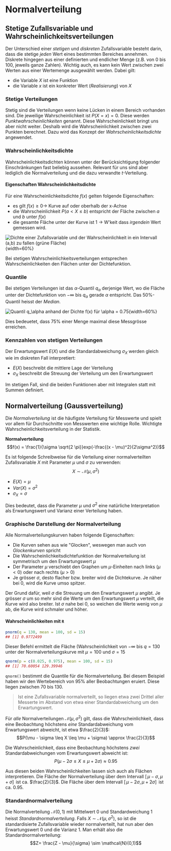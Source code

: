 # Normalverteilung

## Stetige Zufallsvariable und Wahrscheinlichkeitsverteilungen

Der Unterschied einer *stetigen* und *diskreten* Zufallsvariable besteht darin, dass die stetige *jeden* Wert eines bestimmten Bereiches annehmen. Diskrete hingegen aus einer definierten und endlicher Menge (z.B. von 0 bis 100, jeweils ganze Zahlen). Wichtig auch, es kann kein Wert zwischen zwei Werten aus einer Wertemenge ausgewählt werden. Dabei gilt:

* die Variable $X$ ist eine Funktion
* die Variable $x$ ist ein konkreter Wert (*Realisierung*) von $X$

### Stetige Verteilungen

Stetig sind die Verteilungen wenn keine Lücken in einem Bereich vorhanden sind. Die jeweilige Wahrscheinlichkeit ist $P(X=x) = 0$. Diese werden *Punktwahrscheinlichkeiten* genannt. Diese Wahrscheinlichkeit bringt uns aber nicht weiter. Deshalb wird die Wahrscheinlichkeit zwischen zwei Punkten berechnet. Dazu wird das Konzept der *Wahrscheinlichkeitsdichte* angewendet.

### Wahrscheinlichkeitsdichte

Wahrscheinlichkeitsdichten können unter der Berücksichtigung folgender Einschränkungen fast beliebig aussehen. Relevant für uns sind aber lediglich die Normalverteilung und die dazu verwandte $t$-Verteilung.

#### Eigenschaften Wahrscheinlichkeitsdichte

Für eine Wahrscheinlichkeitsdichte $f(x)$ gelten folgende Eigenschaften:

* es gilt $f(x) \geq 0 \longrightarrow$ Kurve auf oder oberhalb der x-Achse
* die Wahrscheinlichkeit $P(a < X \leq b)$ entspricht der Fläche zwischen $a$ und $b$ unter $f(x)$
* die gesamte Fläche unter der Kurve ist 1 $\longrightarrow$ W'keit dass *irgendein* Wert gemessen wird.

![Dichte einer Zufallsvariable und der Wahrscheinlichkeit in ein Intervall $(a,b)$ zu fallen (grüne Fläche)](dichte_zv.png){width=60%}

Bei stetigen Wahrscheinlichkeitsverteilungen entsprechen Wahrscheinlichkeiten den Flächen unter der Dichtefunktion.

### Quantile

Bei stetigen Verteilungen ist das $\alpha$-Quantil $q_\alpha$ derjenige Wert, wo die Fläche unter der Dichtefunktion von $-\infty$ bis $q_\alpha$ gerade $\alpha$ entspricht. Das 50%-Quantil heisst der *Median*.

![Quantil $q_\alpha$ anhand der Dichte $f(x)$ für $\alpha = 0.75$](quantil.png){width=60%}

Dies bedeuetet, dass 75% einer Menge maximal diese Messgrösse erreichen.

### Kennzahlen von stetigen Verteilungen

Der Erwartungswert $E(X)$ und die Standardabweichung $\sigma_X$ werden gleich wie im diskreten Fall interpretiert:

* $E(X)$ beschreibt die mittlere Lage der Verteilung
* $\sigma_X$ beschreibt die Streuung der Verteilung um den Erwartungswert

Im stetigen Fall, sind die beiden Funktionen aber mit Integralen statt mit Summen definiert.

## Normalverteilung (Gaussverteilung)

Die *Normalverteilung* ist die häufigste Verteilung für Messwerte und spielt vor allem für Durchschnitte von Messwerten eine wichtige Rolle. Wichtigte Wahrscheinlichkeitsverteilung in der Statistik.

**Normalverteilung**
$$f(x) = \frac{1}{\sigma \sqrt{2 \pi}}exp(-\frac{(x - \mu)^2}{2\sigma^2})$$

Es ist folgende Schreibweise für die Verteilung einer normalverteilten Zufallsvariable $X$ mit Parameter $\mu$ und $\sigma$ zu verwenden:
$$X \sim \mathcal{N} (\mu, \sigma^2)$$

* $E(X) = \mu$
* $Var(X) = \sigma^2$
* $\sigma_X = \sigma$

Dies bedeutet, dass die Parameter $\mu$ und $\sigma^2$ eine natürliche Interpretation als Erwartungswert und Varianz einer Verteilung haben.

### Graphische Darstellung der Normalverteilung

Alle Normalverteilungskurven haben folgende Eigenschaften:

* Die Kurven sehen aus wie "Glocken", weswegen man auch von *Glockenkurven* spricht
* Die Wahrscheinlichkeitsdichtefunktion der Normalverteilung ist symmetrisch um den Erwartungswert $\mu$
* Der Parameter $\mu$ verschiebt den Graphen um $\mu$-Einheiten nach links $(\mu < 0)$ oder nach rechts $(\mu > 0)$
* Je grösser $\sigma$, desto flacher bzw. breiter wird die Dichtekurve. Je näher bei 0, wird die Kurve umso spitzer.

Der Grund dafür, weil $\sigma$ die Streuung um den Erwartungswert $\mu$ angibt. Je grösser $\sigma$ um so mehr sind die Werte um den Erwartungswert $\mu$ verteilt, die Kurve wird also breiter. Ist $\sigma$ nahe bei 0, so weichen die Werte wenig von $\mu$ ab, die Kurve wird schmaler und höher.

#### Wahrscheinlichkeiten mit `R`

```{.r .numberLines}
pnorm(q = 130, mean = 100, sd = 15)
## [1] 0.9772499
```

Dieser Befehl ermittelt die Fläche (Wahrscheinlichkeit von $-\infty$ bis $q=130$ unter der Normalverteilungskurve mit $\mu = 100$ und $\sigma = 15$

```{.r .numberLines}
qnorm(p = c(0.025, 0.975), mean = 100, sd = 15)
## [1] 70.60054 129.39946
```

`qnorm()` bestimmt die Quantile für die Normalverteilung. Bei diesem Beispiel haben wir den Wertebereich von 95% aller Beobachtungen eruiert. Diese liegen zwischen 70 bis 130.

> Ist eine Zufallsvariable normalverteilt, so liegen etwa zwei Drittel aller Messerte im Abstand von etwa einer Standardabweichung um den Erwartungswert.

Für *alle* Normalverteilungen $\mathcal{N}(\mu, \sigma^2)$ gilt, dass die Wahrscheinlichkeit, dass eine Beobachtung höchstens *eine* Standardabweichung vom Erwartungswert abweicht, ist etwa $\frac{2}{3}$:
$$P(\mu - \sigma \leq X \leq \mu + \sigma) \approx \frac{2}{3}$$

Die Wahrscheinlichkeit, dass eine Beobachtung höchstens *zwei* Standardabweichungen vom Erwartungswert abweicht ist:
$$P(\mu - 2 \sigma \leq X \leq \mu +2 \sigma) \approx 0.95$$

Aus diesen beiden Wahrscheinlichkeiten lassen sich auch als Flächen interpretieren. Die Fläche der Normalverteilung über dem Intervall $[\,\mu - \sigma, \mu + \sigma ]\,$ ist ca. $\frac{2}{3}$. Die Fläche über dem Intervall $[\, \mu - 2\sigma, \mu +2 \sigma ]\,$ ist ca. $0.95$.

### Standardnormalverteilung

Die Normalverteilung $\mathcal{N}(0,1)$ mit Mittelwert 0 und Standardweichung 1 heisst *Standardnormalverteilung*. Falls $X \sim \mathcal{N} (\mu, \sigma^2)$, so ist die standardisierte Zufallsvariable wieder normalverteilt, hat nun aber den Erwartungswert 0 und die Varianz 1. Man erhält also die Standardnormalverteilung:
$$Z= \frac{Z - \mu}{\sigma} \sim \mathcal{N}(0,1)$$
